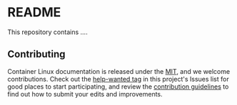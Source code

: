 # README

This repository contains ....

## Contributing

Container Linux documentation is released under the [MIT][license], and we welcome contributions. Check out the [help-wanted tag][help-wanted] in this project's Issues list for good places to start participating, and review the [contribution guidelines][contributing] to find out how to submit your edits and improvements.


[license]: LICENSE
[contributing]: CONTRIBUTING.md
[help-wanted]: https://github.com/fortedigital/sampledocs/issues?q=is%3Aopen+label%3Ahelp-wanted

